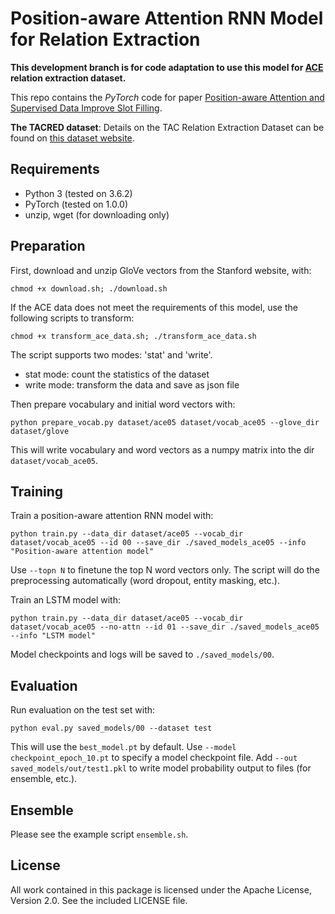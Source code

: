 Position-aware Attention RNN Model for Relation Extraction
=========================
**This development branch is for code adaptation to use this model for [ACE](https://www.ldc.upenn.edu/collaborations/past-projects/ace) relation extraction dataset.**


This repo contains the *PyTorch* code for paper [Position-aware Attention and Supervised Data Improve Slot Filling](https://nlp.stanford.edu/pubs/zhang2017tacred.pdf).

**The TACRED dataset**: Details on the TAC Relation Extraction Dataset can be found on [this dataset website](https://nlp.stanford.edu/projects/tacred/).




## Requirements

- Python 3 (tested on 3.6.2)
- PyTorch (tested on 1.0.0)
- unzip, wget (for downloading only)

## Preparation

First, download and unzip GloVe vectors from the Stanford website, with:
```
chmod +x download.sh; ./download.sh
```

If the ACE data does not meet the requirements of this model, use the following scripts to transform:
```
chmod +x transform_ace_data.sh; ./transform_ace_data.sh
```

The script supports two modes: 'stat' and 'write'.

- stat mode: count the statistics of the dataset
- write mode: transform the data and save as json file


Then prepare vocabulary and initial word vectors with:
```
python prepare_vocab.py dataset/ace05 dataset/vocab_ace05 --glove_dir dataset/glove
```

This will write vocabulary and word vectors as a numpy matrix into the dir `dataset/vocab_ace05`.

## Training

Train a position-aware attention RNN model with:
```
python train.py --data_dir dataset/ace05 --vocab_dir dataset/vocab_ace05 --id 00 --save_dir ./saved_models_ace05 --info "Position-aware attention model"
```

Use `--topn N` to finetune the top N word vectors only. The script will do the preprocessing automatically (word dropout, entity masking, etc.).

Train an LSTM model with:
```
python train.py --data_dir dataset/ace05 --vocab_dir dataset/vocab_ace05 --no-attn --id 01 --save_dir ./saved_models_ace05 --info "LSTM model"
```

Model checkpoints and logs will be saved to `./saved_models/00`.

## Evaluation

Run evaluation on the test set with:
```
python eval.py saved_models/00 --dataset test
```

This will use the `best_model.pt` by default. Use `--model checkpoint_epoch_10.pt` to specify a model checkpoint file. Add `--out saved_models/out/test1.pkl` to write model probability output to files (for ensemble, etc.).

## Ensemble

Please see the example script `ensemble.sh`.

## License

All work contained in this package is licensed under the Apache License, Version 2.0. See the included LICENSE file.
